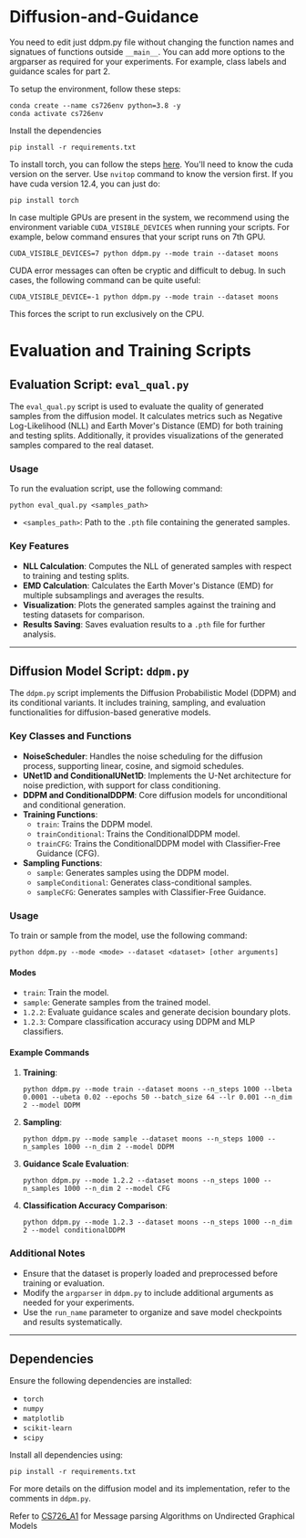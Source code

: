 # Diffusion-and-Guidance

You need to edit just ddpm.py file without changing the function names and signatues of functions outside `__main__`. You can add more options to the argparser as required for your experiments. For example, class labels and guidance scales for part 2.

To setup the environment, follow these steps:

```
conda create --name cs726env python=3.8 -y
conda activate cs726env
```
Install the dependencies
```
pip install -r requirements.txt
```
To install torch, you can follow the steps [here](https://pytorch.org/get-started/locally/). You'll need to know the cuda version on the server. Use `nvitop` command to know the version first. If you have cuda version 12.4, you can just do:

```
pip install torch
```

In case multiple GPUs are present in the system, we recommend using the environment variable `CUDA_VISIBLE_DEVICES` when running your scripts. For example, below command ensures that your script runs on 7th GPU. 

```
CUDA_VISIBLE_DEVICES=7 python ddpm.py --mode train --dataset moons
```

CUDA error messages can often be cryptic and difficult to debug. In such cases, the following command can be quite useful:
```
CUDA_VISIBLE_DEVICE=-1 python ddpm.py --mode train --dataset moons
```
This forces the script to run exclusively on the CPU.


# Evaluation and Training Scripts

## Evaluation Script: `eval_qual.py`

The `eval_qual.py` script is used to evaluate the quality of generated samples from the diffusion model. It calculates metrics such as Negative Log-Likelihood (NLL) and Earth Mover's Distance (EMD) for both training and testing splits. Additionally, it provides visualizations of the generated samples compared to the real dataset.

### Usage
To run the evaluation script, use the following command:
```
python eval_qual.py <samples_path>
```

- `<samples_path>`: Path to the `.pth` file containing the generated samples.

### Key Features
- **NLL Calculation**: Computes the NLL of generated samples with respect to training and testing splits.
- **EMD Calculation**: Calculates the Earth Mover's Distance (EMD) for multiple subsamplings and averages the results.
- **Visualization**: Plots the generated samples against the training and testing datasets for comparison.
- **Results Saving**: Saves evaluation results to a `.pth` file for further analysis.

---

## Diffusion Model Script: `ddpm.py`

The `ddpm.py` script implements the Diffusion Probabilistic Model (DDPM) and its conditional variants. It includes training, sampling, and evaluation functionalities for diffusion-based generative models.

### Key Classes and Functions
- **NoiseScheduler**: Handles the noise scheduling for the diffusion process, supporting linear, cosine, and sigmoid schedules.
- **UNet1D and ConditionalUNet1D**: Implements the U-Net architecture for noise prediction, with support for class conditioning.
- **DDPM and ConditionalDDPM**: Core diffusion models for unconditional and conditional generation.
- **Training Functions**:
  - `train`: Trains the DDPM model.
  - `trainConditional`: Trains the ConditionalDDPM model.
  - `trainCFG`: Trains the ConditionalDDPM model with Classifier-Free Guidance (CFG).
- **Sampling Functions**:
  - `sample`: Generates samples using the DDPM model.
  - `sampleConditional`: Generates class-conditional samples.
  - `sampleCFG`: Generates samples with Classifier-Free Guidance.

### Usage
To train or sample from the model, use the following command:
```
python ddpm.py --mode <mode> --dataset <dataset> [other arguments]
```

#### Modes
- `train`: Train the model.
- `sample`: Generate samples from the trained model.
- `1.2.2`: Evaluate guidance scales and generate decision boundary plots.
- `1.2.3`: Compare classification accuracy using DDPM and MLP classifiers.

#### Example Commands
1. **Training**:
   ```
   python ddpm.py --mode train --dataset moons --n_steps 1000 --lbeta 0.0001 --ubeta 0.02 --epochs 50 --batch_size 64 --lr 0.001 --n_dim 2 --model DDPM
   ```

2. **Sampling**:
   ```
   python ddpm.py --mode sample --dataset moons --n_steps 1000 --n_samples 1000 --n_dim 2 --model DDPM
   ```

3. **Guidance Scale Evaluation**:
   ```
   python ddpm.py --mode 1.2.2 --dataset moons --n_steps 1000 --n_samples 1000 --n_dim 2 --model CFG
   ```

4. **Classification Accuracy Comparison**:
   ```
   python ddpm.py --mode 1.2.3 --dataset moons --n_steps 1000 --n_dim 2 --model conditionalDDPM
   ```

### Additional Notes
- Ensure that the dataset is properly loaded and preprocessed before training or evaluation.
- Modify the `argparser` in `ddpm.py` to include additional arguments as needed for your experiments.
- Use the `run_name` parameter to organize and save model checkpoints and results systematically.

---

## Dependencies
Ensure the following dependencies are installed:
- `torch`
- `numpy`
- `matplotlib`
- `scikit-learn`
- `scipy`

Install all dependencies using:
```
pip install -r requirements.txt
```

For more details on the diffusion model and its implementation, refer to the comments in `ddpm.py`.

Refer to [CS726_A1](https://github.com/SnarkyGoblin123/CS726_A1) for Message parsing Algorithms on Undirected Graphical Models



